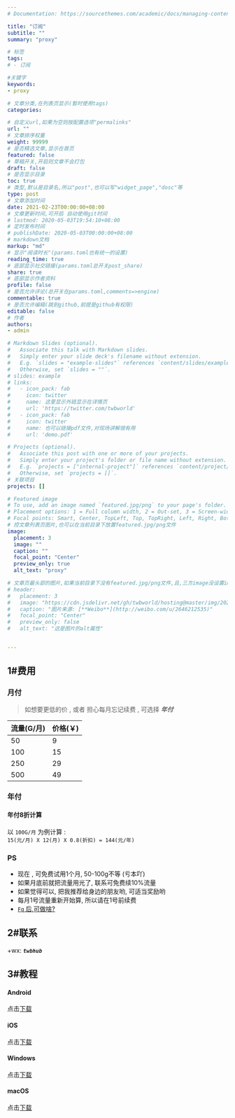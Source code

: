 ```yaml
---
# Documentation: https://sourcethemes.com/academic/docs/managing-content/

title: "订阅"
subtitle: ""
summary: "proxy"

# 标签
tags: 
# - 订阅

#关键字
keywords:
- proxy

# 文章分类,在列表页显示(暂时使用tags)
categories: 

# 自定义url,如果为空则按配置选项"permalinks"
url: ""
# 文章排序权重
weight: 99999
# 是否精选文章,显示在首页
featured: false
# 草稿开关,开启则文章不会打包
draft: false
# 是否显示目录
toc: true
# 类型,默认是目录名,所以"post",也可以写"widget_page","dosc"等
type: post
# 文章添加时间
date: 2021-02-23T00:00:00+08:00
# 文章更新时间,可开启 自动使用git时间
# lastmod: 2020-05-03T19:54:10+08:00
# 定时发布时间
# publishDate: 2020-05-03T00:00:00+08:00
# markdown文档
markup: "md"
# 显示"阅读时长"(params.toml也有统一的设置)
reading_time: true
# 底部显示社交链接(params.toml总开关post_share)
share: true
# 底部显示作者资料
profile: false
# 是否允许评论(总开关在params.toml,comments=>engine)
commentable: true
# 是否允许编辑(跳到github,前提是github有权限)
editable: false
# 作者
authors:
- admin

# Markdown Slides (optional).
#   Associate this talk with Markdown slides.
#   Simply enter your slide deck's filename without extension.
#   E.g. `slides = "example-slides"` references `content/slides/example-slides.md`.
#   Otherwise, set `slides = ""`.
# slides: example
# links:
#   - icon_pack: fab
#     icon: twitter
#     name: 这里显示外链显示在详情页
#     url: 'https://twitter.com/twbworld'
#   - icon_pack: fab
#     icon: twitter
#     name: 也可以链接pdf文件,对现场讲解很有用
#     url: 'demo.pdf'

# Projects (optional).
#   Associate this post with one or more of your projects.
#   Simply enter your project's folder or file name without extension.
#   E.g. `projects = ["internal-project"]` references `content/project/deep-learning/index.md`.
#   Otherwise, set `projects = []`.
# 关联项目
projects: []

# Featured image
# To use, add an image named `featured.jpg/png` to your page's folder.
# Placement options: 1 = Full column width, 2 = Out-set, 3 = Screen-width
# Focal points: Smart, Center, TopLeft, Top, TopRight, Left, Right, BottomLeft, Bottom, BottomRight.
# 控文章列表页图片,也可以在当前目录下放置featured.jpg/png文件
image:
  placement: 3
  image: ""
  caption: ""
  focal_point: "Center"
  preview_only: true
  alt_text: "proxy"

# 文章页最头部的图片,如果当前目录下没有featured.jpg/png文件,且,三方image没设置image,则列表页也会显示这图片(image如设置了image,此处无效)
# header:
#   placement: 3
#   image: "https://cdn.jsdelivr.net/gh/twbworld/hosting@master/img/20200503220558.jpg"
#   caption: "图片来源: [**Weibo**](http://weibo.com/u/2646212535)"
#   focal_point: "Center"
#   preview_only: false
#   alt_text: "这是图片的alt属性"


---
```







## 1#费用

### 月付

> 如想要更低的价 , 或者 担心每月忘记续费 , 可选择 ***年付***

|  流量(G/月)   | 价格(￥)  |
|  ----  | ----  |
| 50  | 9 |
| 100  | 15 |
| 250  | 29 |
| 500  | 49 |

### 年付


#### 年付8折计算
以 `100G/月` 为例计算 :  
`15(元/月) X 12(月) X 0.8(折扣) = 144(元/年)`

### PS

* 现在 , 可免费试用1个月, 50-100g不等 (亏本吖)
* 如果月底前就把流量用光了, 联系可免费续10%流量
* 如果觉得可以, 把我推荐给身边的朋友哟, 可适当奖励哟
* 每月1号流量重新开始算, 所以请在1号前续费
* [`Fq` 后,可做啥?](https://fanqianghou.com/)

## 2#联系

+wx: ***`twbhub`***


## 3#教程

#### Android

点击<a href="http://oneindex.twbhub.com/0/?/oneindex_share/Android.docx" target="_blank" style="">下载</a>

#### iOS

点击<a href="http://oneindex.twbhub.com/0/?/oneindex_share/iOS.docx" target="_blank" style="">下载</a>

#### Windows

点击<a href="http://oneindex.twbhub.com/0/?/oneindex_share/Windows.docx" target="_blank" style="">下载</a>

#### macOS

点击<a href="http://oneindex.twbhub.com/0/?/oneindex_share/macOS.docx" target="_blank" style="">下载</a>
